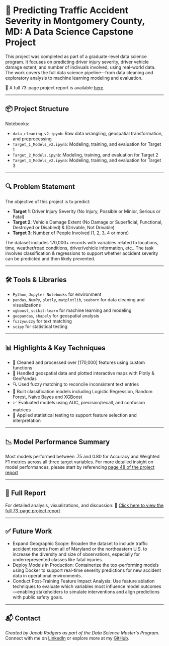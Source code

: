 # 🧠 Predicting Traffic Accident Severity in Montgomery County, MD: A Data Science Capstone Project

This project was completed as part of a graduate-level data science program. It focuses on predicting driver injury severity, driver vehicle damage extent, and number of indivuals involved, using real-world data. The work covers the full data science pipeline—from data cleaning and exploratory analysis to machine learning modeling and evaluation.

📄 A full 73-page project report is available [here](https://github.com/jdrodge2/Capstone/blob/master/Final%20Manuscript%20-%20Jacob%20Rodgers.pdf).

---

## 📦 Project Structure
Notebooks:
- `data_cleaning_v2.ipynb`: Raw data wrangling, geospatial transformation, and preprocessing
- `Target_1_Models_v2.ipynb`: Modeling, training, and evaluation for Target 1
- `Target_2_Models.ipynb`: Modeling, training, and evaluation for Target 2
- `Target_3_Models_v2.ipynb`: Modeling, training, and evaluation for Target 3

---

## 🔍 Problem Statement

The objective of this project is to predict:
- **Target 1**: Driver Injury Severity (No Injury, Possible or Minior, Serious or Fatal)
- **Target 2**: Vehicle Damage Extent (No Damage or Superficial, Functional, Destroyed or Disabled) & (Drivable, Not Drivable)
- **Target 3**: Number of People Involved (1, 2, 3, 4 or more)

The dataset includes 170,000+ records with variables related to locations, time, weather/road conditions, driver/vehicle information, etc.. The task involves classification & regressions to support whether accident severity can be predicted and then likely prevented.

---

## 🛠️ Tools & Libraries

- `Python`, `Jupyter Notebooks` for environment
- `pandas`, `NumPy`, `plotly`, `matplotlib`, `seaborn` for data cleaning and visualizations
- `xgboost`, `scikit-learn` for machine learning and modeling
- `geopandas`, `shapely` for geospatial analysis
- `fuzzywuzzy` for text matching
- `scipy` for statistical testing

---

## 📊 Highlights & Key Techniques

- 🧹 Cleaned and processed over [170,000] features using custom functions
- 📌 Handled geospatial data and plotted interactive maps with Plotly & GeoPandas
- 🔍 Used fuzzy matching to reconcile inconsistent text entries
- 🤖 Built classification models including Logistic Regression, Random Forest, Naive Bayes and XGBoost
- 📈 Evaluated models using AUC, precision/recall, and confusion matrices
- 🧪 Applied statistical testing to support feature selection and interpretation

---

## 📉 Model Performance Summary

Most models performed between .75 and 0.80 for Accuracy and Weighted F1 metrics across all three target variables. For more detailed insight on model performances, please start by referencing [page 48 of the project report](https://github.com/jdrodge2/Capstone/blob/master/Final%20Manuscript%20-%20Jacob%20Rodgers.pdf)

---

## 📎 Full Report

For detailed analysis, visualizations, and discussion:
📄 [Click here to view the full 73-page project report](https://github.com/jdrodge2/Capstone/blob/master/Final%20Manuscript%20-%20Jacob%20Rodgers.pdf)

---

## ✅ Future Work

- Expand Geographic Scope: Broaden the dataset to include traffic accident records from all of Maryland or the northeastern U.S. to increase the diversity and size of observations, especially for underrepresented classes like fatal injuries.
- Deploy Models in Production: Containerize the top-performing models using Docker to support real-time severity predictions for new accident data in operational environments.
- Conduct Post-Training Feature Impact Analysis: Use feature ablation techniques to evaluate which variables most influence model outcomes—enabling stakeholders to simulate interventions and align predictions with public safety goals.

---

## 📬 Contact

*Created by Jacob Rodgers as part of the Data Science Master's Program.*  
Connect with me on [LinkedIn](https://www.linkedin.com/in/jacobrodgerstech/) or explore more at my [GitHub](https://github.com/jdrodge2).

